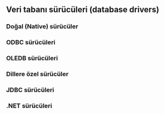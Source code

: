 ## Veri tabanı sürücüleri (database drivers)

### Doğal (Native) sürücüler

### ODBC sürücüleri

### OLEDB sürücüleri

### Dillere özel sürücüler

### JDBC sürücüleri

### .NET sürücüleri

